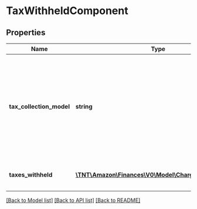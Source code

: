 # TaxWithheldComponent

## Properties
Name | Type | Description | Notes
------------ | ------------- | ------------- | -------------
**tax_collection_model** | **string** | The tax collection model applied to the item.  Possible values:  * MarketplaceFacilitator - Tax is withheld and remitted to the taxing authority by Amazon on behalf of the seller.  * Standard - Tax is paid to the seller and not remitted to the taxing authority by Amazon. | [optional] 
**taxes_withheld** | [**\TNT\Amazon\Finances\V0\Model\ChargeComponentList**](ChargeComponentList.md) | A list of charges that represent the types and amounts of taxes withheld. | [optional] 

[[Back to Model list]](../README.md#documentation-for-models) [[Back to API list]](../README.md#documentation-for-api-endpoints) [[Back to README]](../README.md)


